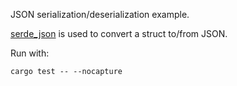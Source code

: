 JSON serialization/deserialization example.

[serde_json](https://github.com/serde-rs/json) is used to convert a struct to/from JSON.

Run with:

    cargo test -- --nocapture

